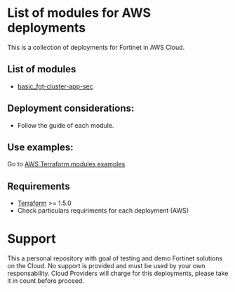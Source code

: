# List of modules for AWS deployments

This is a collection of deployments for Fortinet in AWS Cloud.

## List of modules
- [basic_fgt-cluster-app-sec](./basic_fgt-cluster-app-sec)

## Deployment considerations:
- Follow the guide of each module.

## Use examples:
Go to [AWS Terraform modules examples](https://github.com/jmvigueras/terraform-ftnt-modules-examples/tree/main/AWS)

## Requirements
* [Terraform](https://learn.hashicorp.com/terraform/getting-started/install.html) >= 1.5.0
* Check particulars requiriments for each deployment (AWS) 

# Support
This a personal repository with goal of testing and demo Fortinet solutions on the Cloud. No support is provided and must be used by your own responsability. Cloud Providers will charge for this deployments, please take it in count before proceed.

